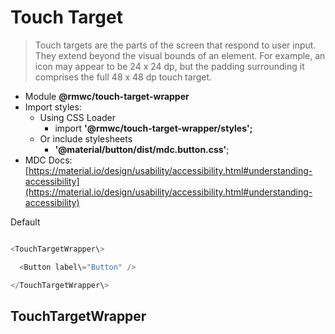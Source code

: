 # Touch Target

> Touch targets are the parts of the screen that respond to user input. They extend beyond the visual bounds of an element. For example, an icon may appear to be 24 x 24 dp, but the padding surrounding it comprises the full 48 x 48 dp touch target.

- Module **@rmwc/touch-target-wrapper**
- Import styles:
  - Using CSS Loader
    - import **'@rmwc/touch-target-wrapper/styles';**
  - Or include stylesheets
    - **'@material/button/dist/mdc.button.css'**;
- MDC Docs: [https://material.io/design/usability/accessibility.html#understanding-accessibility](https://material.io/design/usability/accessibility.html#understanding-accessibility)

Default

```js

<TouchTargetWrapper\>

  <Button label\="Button" />

</TouchTargetWrapper\>


```

## TouchTargetWrapper
